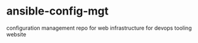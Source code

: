 # ansible-config-mgt
configuration management repo for web infrastructure  for devops tooling website
